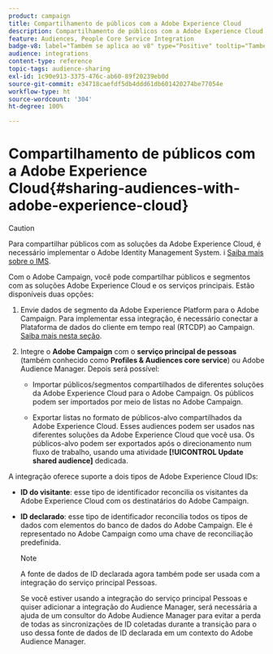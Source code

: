 ```yaml
---
product: campaign
title: Compartilhamento de públicos com a Adobe Experience Cloud
description: Compartilhamento de públicos com a Adobe Experience Cloud
feature: Audiences, People Core Service Integration
badge-v8: label="Também se aplica ao v8" type="Positive" tooltip="Também se aplica ao Campaign v8"
audience: integrations
content-type: reference
topic-tags: audience-sharing
exl-id: 1c90e913-3375-476c-ab60-89f20239eb0d
source-git-commit: e34718caefdf5db4ddd61db601420274be77054e
workflow-type: ht
source-wordcount: '304'
ht-degree: 100%

---
```


# Compartilhamento de públicos com a Adobe Experience Cloud{#sharing-audiences-with-adobe-experience-cloud}



>[!CAUTION]
>
>Para compartilhar públicos com as soluções da Adobe Experience Cloud, é necessário implementar o Adobe Identity Management System. i [Saiba mais sobre o IMS](../../integrations/using/about-adobe-id.md).

Com o Adobe Campaign, você pode compartilhar públicos e segmentos com as soluções Adobe Experience Cloud e os serviços principais. Estão disponíveis duas opções:

1. Envie dados de segmento da Adobe Experience Platform para o Adobe Campaign. Para implementar essa integração, é necessário conectar a Plataforma de dados do cliente em tempo real (RTCDP) ao Campaign. [Saiba mais nesta seção](https://experienceleague.adobe.com/docs/experience-platform/destinations/catalog/email-marketing/adobe-campaign.html?lang=pt-BR).

1. Integre o **Adobe Campaign** com o **serviço principal de pessoas** (também conhecido como **Profiles &amp; Audiences core service**) ou Adobe Audience Manager. Depois será possível:

   * Importar públicos/segmentos compartilhados de diferentes soluções da Adobe Experience Cloud para o Adobe Campaign. Os públicos podem ser importados por meio de listas no Adobe Campaign.

   * Exportar listas no formato de públicos-alvo compartilhados da Adobe Experience Cloud. Esses audiences podem ser usados nas diferentes soluções da Adobe Experience Cloud que você usa. Os públicos-alvo podem ser exportados após o direcionamento num fluxo de trabalho, usando uma atividade **[!UICONTROL Update shared audience]** dedicada.

A integração oferece suporte a dois tipos de Adobe Experience Cloud IDs:

* **ID do visitante**: esse tipo de identificador reconcilia os visitantes da Adobe Experience Cloud com os destinatários do Adobe Campaign.
* **ID declarado**: esse tipo de identificador reconcilia todos os tipos de dados com elementos do banco de dados do Adobe Campaign. Ele é representado no Adobe Campaign como uma chave de reconciliação predefinida.

  >[!NOTE]
  >
  > A fonte de dados de ID declarada agora também pode ser usada com a integração do serviço principal Pessoas.
  >
  >Se você estiver usando a integração do serviço principal Pessoas e quiser adicionar a integração do Audience Manager, será necessária a ajuda de um consultor do Adobe Audience Manager para evitar a perda de todas as sincronizações de ID coletadas durante a transição para o uso dessa fonte de dados de ID declarada em um contexto do Adobe Audience Manager.
